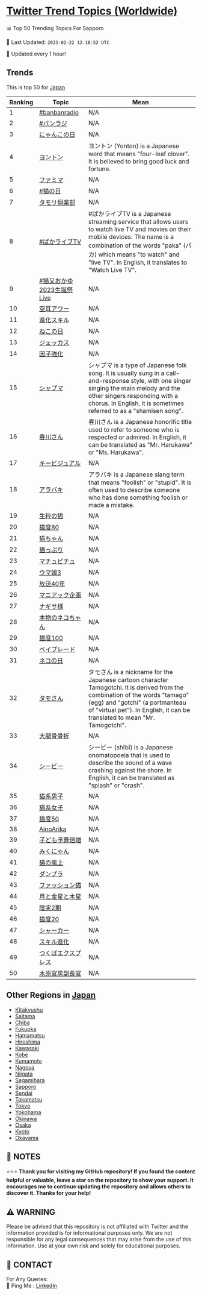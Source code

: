 [Twitter Trend Topics (Worldwide)](https://github.com/ErcinDedeoglu/Twitter-Trend-Topics)
==========


📊 Top 50 Trending Topics For Sapporo

📆 Last Updated: `2023-02-22 12:18:52 UTC`

🔧 Updated every 1 hour!


## Trends

This is top 50 for [Japan](</Japan>)

| Ranking | Topic | Mean |
| ------- | ------------ | ------------ |
| 1 | [#banbanradio](http://twitter.com/search?q=%23banbanradio) | N/A |
| 2 | [#バンラジ](http://twitter.com/search?q=%23%e3%83%90%e3%83%b3%e3%83%a9%e3%82%b8) | N/A |
| 3 | [にゃんこの日](http://twitter.com/search?q=%e3%81%ab%e3%82%83%e3%82%93%e3%81%93%e3%81%ae%e6%97%a5) | N/A |
| 4 | [ヨントン](http://twitter.com/search?q=%e3%83%a8%e3%83%b3%e3%83%88%e3%83%b3) | ヨントン (Yonton) is a Japanese word that means "four-leaf clover". It is believed to bring good luck and fortune. |
| 5 | [ファミマ](http://twitter.com/search?q=%e3%83%95%e3%82%a1%e3%83%9f%e3%83%9e) | N/A |
| 6 | [#猫の日](http://twitter.com/search?q=%23%e7%8c%ab%e3%81%ae%e6%97%a5) | N/A |
| 7 | [タモリ倶楽部](http://twitter.com/search?q=%e3%82%bf%e3%83%a2%e3%83%aa%e5%80%b6%e6%a5%bd%e9%83%a8) | N/A |
| 8 | [#ぱかライブTV](http://twitter.com/search?q=%23%e3%81%b1%e3%81%8b%e3%83%a9%e3%82%a4%e3%83%96TV) | #ぱかライブTV is a Japanese streaming service that allows users to watch live TV and movies on their mobile devices. The name is a combination of the words "paka" (パカ) which means "to watch" and "live TV". In English, it translates to "Watch Live TV". |
| 9 | [#猫又おかゆ2023生誕祭Live](http://twitter.com/search?q=%23%e7%8c%ab%e5%8f%88%e3%81%8a%e3%81%8b%e3%82%862023%e7%94%9f%e8%aa%95%e7%a5%adLive) | N/A |
| 10 | [空耳アワー](http://twitter.com/search?q=%e7%a9%ba%e8%80%b3%e3%82%a2%e3%83%af%e3%83%bc) | N/A |
| 11 | [進化スキル](http://twitter.com/search?q=%e9%80%b2%e5%8c%96%e3%82%b9%e3%82%ad%e3%83%ab) | N/A |
| 12 | [ねこの日](http://twitter.com/search?q=%e3%81%ad%e3%81%93%e3%81%ae%e6%97%a5) | N/A |
| 13 | [ジェッカス](http://twitter.com/search?q=%e3%82%b8%e3%82%a7%e3%83%83%e3%82%ab%e3%82%b9) | N/A |
| 14 | [因子強化](http://twitter.com/search?q=%e5%9b%a0%e5%ad%90%e5%bc%b7%e5%8c%96) | N/A |
| 15 | [シャプマ](http://twitter.com/search?q=%e3%82%b7%e3%83%a3%e3%83%97%e3%83%9e) | シャプマ is a type of Japanese folk song. It is usually sung in a call-and-response style, with one singer singing the main melody and the other singers responding with a chorus. In English, it is sometimes referred to as a "shamisen song". |
| 16 | [春川さん](http://twitter.com/search?q=%e6%98%a5%e5%b7%9d%e3%81%95%e3%82%93) | 春川さん is a Japanese honorific title used to refer to someone who is respected or admired. In English, it can be translated as "Mr. Harukawa" or "Ms. Harukawa". |
| 17 | [キービジュアル](http://twitter.com/search?q=%e3%82%ad%e3%83%bc%e3%83%93%e3%82%b8%e3%83%a5%e3%82%a2%e3%83%ab) | N/A |
| 18 | [アラバキ](http://twitter.com/search?q=%e3%82%a2%e3%83%a9%e3%83%90%e3%82%ad) | アラバキ is a Japanese slang term that means "foolish" or "stupid". It is often used to describe someone who has done something foolish or made a mistake. |
| 19 | [生粋の猫](http://twitter.com/search?q=%e7%94%9f%e7%b2%8b%e3%81%ae%e7%8c%ab) | N/A |
| 20 | [猫度80](http://twitter.com/search?q=%e7%8c%ab%e5%ba%a680) | N/A |
| 21 | [猫ちゃん](http://twitter.com/search?q=%e7%8c%ab%e3%81%a1%e3%82%83%e3%82%93) | N/A |
| 22 | [猫っぷり](http://twitter.com/search?q=%e7%8c%ab%e3%81%a3%e3%81%b7%e3%82%8a) | N/A |
| 23 | [マチュピチュ](http://twitter.com/search?q=%e3%83%9e%e3%83%81%e3%83%a5%e3%83%94%e3%83%81%e3%83%a5) | N/A |
| 24 | [ウマ娘3](http://twitter.com/search?q=%e3%82%a6%e3%83%9e%e5%a8%983) | N/A |
| 25 | [放送40年](http://twitter.com/search?q=%e6%94%be%e9%80%8140%e5%b9%b4) | N/A |
| 26 | [マニアック企画](http://twitter.com/search?q=%e3%83%9e%e3%83%8b%e3%82%a2%e3%83%83%e3%82%af%e4%bc%81%e7%94%bb) | N/A |
| 27 | [ナギサ様](http://twitter.com/search?q=%e3%83%8a%e3%82%ae%e3%82%b5%e6%a7%98) | N/A |
| 28 | [本物のネコちゃん](http://twitter.com/search?q=%e6%9c%ac%e7%89%a9%e3%81%ae%e3%83%8d%e3%82%b3%e3%81%a1%e3%82%83%e3%82%93) | N/A |
| 29 | [猫度100](http://twitter.com/search?q=%e7%8c%ab%e5%ba%a6100) | N/A |
| 30 | [ベイブレード](http://twitter.com/search?q=%e3%83%99%e3%82%a4%e3%83%96%e3%83%ac%e3%83%bc%e3%83%89) | N/A |
| 31 | [ネコの日](http://twitter.com/search?q=%e3%83%8d%e3%82%b3%e3%81%ae%e6%97%a5) | N/A |
| 32 | [タモさん](http://twitter.com/search?q=%e3%82%bf%e3%83%a2%e3%81%95%e3%82%93) | タモさん is a nickname for the Japanese cartoon character Tamogotchi. It is derived from the combination of the words "tamago" (egg) and "gotchi" (a portmanteau of "virtual pet"). In English, it can be translated to mean "Mr. Tamogotchi". |
| 33 | [大腿骨骨折](http://twitter.com/search?q=%e5%a4%a7%e8%85%bf%e9%aa%a8%e9%aa%a8%e6%8a%98) | N/A |
| 34 | [シービー](http://twitter.com/search?q=%e3%82%b7%e3%83%bc%e3%83%93%e3%83%bc) | シービー (shībī) is a Japanese onomatopoeia that is used to describe the sound of a wave crashing against the shore. In English, it can be translated as "splash" or "crash". |
| 35 | [猫系男子](http://twitter.com/search?q=%e7%8c%ab%e7%b3%bb%e7%94%b7%e5%ad%90) | N/A |
| 36 | [猫系女子](http://twitter.com/search?q=%e7%8c%ab%e7%b3%bb%e5%a5%b3%e5%ad%90) | N/A |
| 37 | [猫度50](http://twitter.com/search?q=%e7%8c%ab%e5%ba%a650) | N/A |
| 38 | [AinoArika](http://twitter.com/search?q=AinoArika) | N/A |
| 39 | [子ども予算倍増](http://twitter.com/search?q=%e5%ad%90%e3%81%a9%e3%82%82%e4%ba%88%e7%ae%97%e5%80%8d%e5%a2%97) | N/A |
| 40 | [みくにゃん](http://twitter.com/search?q=%e3%81%bf%e3%81%8f%e3%81%ab%e3%82%83%e3%82%93) | N/A |
| 41 | [猫の風上](http://twitter.com/search?q=%e7%8c%ab%e3%81%ae%e9%a2%a8%e4%b8%8a) | N/A |
| 42 | [ダンプラ](http://twitter.com/search?q=%e3%83%80%e3%83%b3%e3%83%97%e3%83%a9) | N/A |
| 43 | [ファッション猫](http://twitter.com/search?q=%e3%83%95%e3%82%a1%e3%83%83%e3%82%b7%e3%83%a7%e3%83%b3%e7%8c%ab) | N/A |
| 44 | [月と金星と木星](http://twitter.com/search?q=%e6%9c%88%e3%81%a8%e9%87%91%e6%98%9f%e3%81%a8%e6%9c%a8%e6%98%9f) | N/A |
| 45 | [陰実2期](http://twitter.com/search?q=%e9%99%b0%e5%ae%9f2%e6%9c%9f) | N/A |
| 46 | [猫度20](http://twitter.com/search?q=%e7%8c%ab%e5%ba%a620) | N/A |
| 47 | [シャーカー](http://twitter.com/search?q=%e3%82%b7%e3%83%a3%e3%83%bc%e3%82%ab%e3%83%bc) | N/A |
| 48 | [スキル進化](http://twitter.com/search?q=%e3%82%b9%e3%82%ad%e3%83%ab%e9%80%b2%e5%8c%96) | N/A |
| 49 | [つくばエクスプレス](http://twitter.com/search?q=%e3%81%a4%e3%81%8f%e3%81%b0%e3%82%a8%e3%82%af%e3%82%b9%e3%83%97%e3%83%ac%e3%82%b9) | N/A |
| 50 | [木原官房副長官](http://twitter.com/search?q=%e6%9c%a8%e5%8e%9f%e5%ae%98%e6%88%bf%e5%89%af%e9%95%b7%e5%ae%98) | N/A |



## Other Regions in [Japan](</Japan>)

* [Kitakyushu](</Japan/Kitakyushu.md>)
* [Saitama](</Japan/Saitama.md>)
* [Chiba](</Japan/Chiba.md>)
* [Fukuoka](</Japan/Fukuoka.md>)
* [Hamamatsu](</Japan/Hamamatsu.md>)
* [Hiroshima](</Japan/Hiroshima.md>)
* [Kawasaki](</Japan/Kawasaki.md>)
* [Kobe](</Japan/Kobe.md>)
* [Kumamoto](</Japan/Kumamoto.md>)
* [Nagoya](</Japan/Nagoya.md>)
* [Niigata](</Japan/Niigata.md>)
* [Sagamihara](</Japan/Sagamihara.md>)
* [Sapporo](</Japan/Sapporo.md>)
* [Sendai](</Japan/Sendai.md>)
* [Takamatsu](</Japan/Takamatsu.md>)
* [Tokyo](</Japan/Tokyo.md>)
* [Yokohama](</Japan/Yokohama.md>)
* [Okinawa](</Japan/Okinawa.md>)
* [Osaka](</Japan/Osaka.md>)
* [Kyoto](</Japan/Kyoto.md>)
* [Okayama](</Japan/Okayama.md>)



## 📝 NOTES

⭐⭐⭐ **Thank you for visiting my GitHub repository! If you found the content helpful or valuable, leave a star on the repository to show your support. It encourages me to continue updating the repository and allows others to discover it. Thanks for your help!**


## ⚠️ WARNING

Please be advised that this repository is not affiliated with Twitter and the information provided is for informational purposes only. We are not responsible for any legal consequences that may arise from the use of this information. Use at your own risk and solely for educational purposes.


## 📨 CONTACT

 For Any Queries:  
            🏓 Ping Me : [LinkedIn](https://www.linkedin.com/in/ercindedeoglu/)
